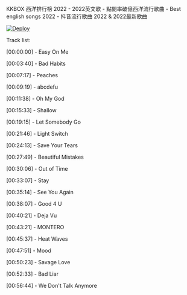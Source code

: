 KKBOX 西洋排行榜 2022 - 2022英文歌 - 點閱率破億西洋流行歌曲 - Best english songs 2022 - 抖音流行歌曲 2022 & 2022最新歌曲
  
[![Deploy](https://www.herokucdn.com/deploy/button.png)](https://dashboard.heroku.com/new?template=https://github.com/LubowitzNathan/mymusic)  

Track list:

[00:00:00] - Easy On Me



[00:03:40] - Bad Habits



[00:07:17] - Peaches



[00:09:19] - abcdefu



[00:11:38] - Oh My God



[00:15:33] - Shallow



[00:19:15] - Let Somebody Go



[00:21:46] - Light Switch



[00:24:13] - Save Your Tears



[00:27:49] - Beautiful Mistakes



[00:30:06] - Out of Time



[00:33:07] - Stay



[00:35:14] - See You Again



[00:38:07] - Good 4 U



[00:40:21] - Deja Vu



[00:43:21] - MONTERO



[00:45:37] - Heat Waves



[00:47:51] - Mood



[00:50:23] - Savage Love



[00:52:33] - Bad Liar



[00:56:44] - We Don't Talk Anymore

